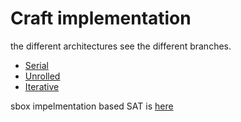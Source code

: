 # Craft implementation

the different architectures see the different branches.

- [Serial](https://github.com/xjh2000/craft_implementation/tree/Serial)
- [Unrolled](https://github.com/xjh2000/craft_implementation/tree/Unrolled)
- [Iterative](https://github.com/xjh2000/craft_implementation/tree/Iterative)

sbox impelmentation based SAT is [here](https://github.com/xjh2000/Sboximplementation)

